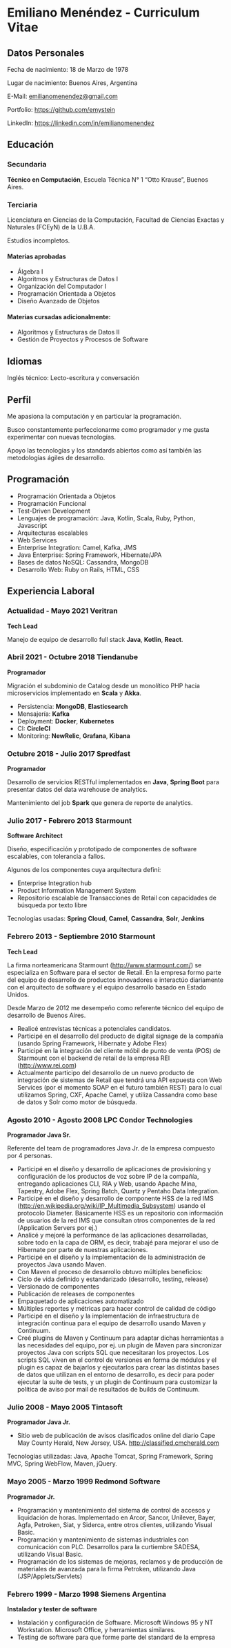 # Emiliano Menéndez - Curriculum Vitae

## Datos Personales

Fecha de nacimiento: 18 de Marzo de 1978

Lugar de nacimiento: Buenos Aires, Argentina

E-Mail: emilianomenendez@gmail.com

Portfolio: https://github.com/emystein

LinkedIn: https://linkedin.com/in/emilianomenendez


## Educación

### Secundaria

**Técnico en Computación**, Escuela Técnica N° 1 “Otto Krause”, Buenos Aires.


### Terciaria

Licenciatura en Ciencias de la Computación, Facultad de Ciencias Exactas y Naturales (FCEyN) de la U.B.A.

Estudios incompletos.


#### Materias aprobadas

* Álgebra I
* Algoritmos y Estructuras de Datos I
* Organización del Computador I
* Programación Orientada a Objetos
* Diseño Avanzado de Objetos


#### Materias cursadas adicionalmente:

* Algoritmos y Estructuras de Datos II
* Gestión de Proyectos y Procesos de Software


## Idiomas

Inglés técnico: Lecto-escritura y conversación


## Perfil
Me apasiona la computación y en particular la programación.

Busco constantemente perfeccionarme como programador y me gusta experimentar con nuevas tecnologías. 

Apoyo las tecnologías y los standards abiertos como así también las metodologías ágiles de desarrollo.


## Programación

* Programación Orientada a Objetos
* Programación Funcional
* Test-Driven Development
* Lenguajes de programación: Java, Kotlin, Scala, Ruby, Python, Javascript
* Arquitecturas escalables
* Web Services
* Enterprise Integration: Camel, Kafka, JMS
* Java Enterprise: Spring Framework, Hibernate/JPA
* Bases de datos NoSQL: Cassandra, MongoDB
* Desarrollo Web: Ruby on Rails, HTML, CSS


## Experiencia Laboral

### Actualidad - Mayo 2021   Veritran

**Tech Lead**

Manejo de equipo de desarrollo full stack **Java**, **Kotlin**, **React**.

### Abril 2021 - Octubre 2018   Tiendanube

**Programador**

Migración el subdominio de Catalog desde un monolítico PHP hacia microservicios implementado en **Scala** y **Akka**.

* Persistencia: **MongoDB**, **Elasticsearch**
* Mensajería: **Kafka**
* Deployment: **Docker**, **Kubernetes**
* CI: **CircleCI**
* Monitoring: **NewRelic**, **Grafana**, **Kibana**


### Octubre 2018 - Julio 2017   Spredfast

**Programador**

Desarrollo de servicios RESTful implementados en **Java**, **Spring Boot** para presentar datos del data warehouse de analytics.

Mantenimiento del job **Spark** que genera de reporte de analytics.


### Julio 2017 - Febrero 2013  Starmount

**Software Architect**
      
Diseño, especificación y prototipado de componentes de software escalables, con tolerancia a fallos.

Algunos de los componentes cuya arquitectura definí:

* Enterprise Integration hub
* Product Information Management System
* Repositorio escalable de Transacciones de Retail con capacidades de búsqueda por texto libre

Tecnologías usadas: **Spring Cloud**, **Camel**, **Cassandra**, **Solr**, **Jenkins**


### Febrero 2013 - Septiembre 2010  Starmount

**Tech Lead**

La firma norteamericana Starmount (http://www.starmount.com/) se especializa en Software para el sector de Retail. En la empresa formo parte del equipo de desarrollo de productos innovadores e interactúo diariamente con el arquitecto de software y el equipo desarrollo basado en Estado Unidos.

Desde Marzo de 2012 me desempeño como referente técnico del equipo de desarrollo de Buenos Aires.

* Realicé entrevistas técnicas a potenciales candidatos.
* Participé en el desarrollo del producto de digital signage de la compañía (usando Spring Framework, Hibernate y Adobe Flex)
* Participé en la integración del cliente móbil de punto de venta (POS) de Starmount con el backend de retail de la empresa REI (http://www.rei.com)
* Actualmente participo del desarrollo de un nuevo producto de integración de sistemas de Retail que tendrá una API expuesta con Web Services (por el momento SOAP en el futuro también REST) para lo cual utilizamos Spring, CXF, Apache Camel, y utiliza Cassandra como base de datos y Solr como motor de búsqueda.


### Agosto 2010 - Agosto 2008   LPC Condor Technologies

**Programador Java Sr.**

Referente del team de programadores Java Jr. de la empresa compuesto por 4 personas.

* Participé en el diseño y desarrollo de aplicaciones de provisioning y configuración de los productos de voz sobre IP de la compañía, entregando aplicaciones CLI, RIA y Web, usando Apache Mina, Tapestry, Adobe Flex, Spring Batch, Quartz y Pentaho Data Integration.
* Participé en el diseño y desarrollo de componente HSS de la red IMS (http://en.wikipedia.org/wiki/IP_Multimedia_Subsystem) usando el protocolo Diameter.
Básicamente HSS es un repositorio con información de usuarios de la red IMS que consultan otros componentes de la red (Application Servers por ej.)
* Analicé y mejoré la performance de las aplicaciones desarrolladas, sobre todo en la capa de ORM, es decir, trabajé para mejorar el uso de Hibernate por parte de nuestras aplicaciones.
* Participé en el diseño y la implementación de la administración de proyectos Java usando Maven.
* Con Maven el proceso de desarrollo obtuvo múltiples beneficios:
* Ciclo de vida definido y estandarizado (desarrollo, testing, release)
* Versionado de componentes
* Publicación de releases de componentes
* Empaquetado de aplicaciones automatizado
* Múltiples reportes y métricas para hacer control de calidad de código
* Participé en el diseño y la implementación de infraestructura de integración continua para el equipo de desarrollo usando Maven y Continuum.
* Creé plugins de Maven y Continuum para adaptar dichas herramientas a las necesidades del equipo, por ej. un plugin de Maven para sincronizar proyectos Java con scripts SQL que necesitaran los proyectos. Los scripts SQL viven en el control de versiones en forma de módulos y el plugin es capaz de bajarlos y ejecutarlos para crear las distintas bases de datos que utilizan en el entorno de desarrollo, es decir para poder ejecutar la suite de tests, y un plugin de Continuum para customizar la política de aviso por mail de resultados de builds de Continuum.


### Julio 2008 - Mayo 2005  Tintasoft

**Programador Java Jr.**

* Sitio web de publicación de avisos clasificados online del diario Cape May County Herald, New Jersey, USA. http://classified.cmcherald.com

Tecnologías utilizadas: Java, Apache Tomcat, Spring Framework, Spring MVC, Spring WebFlow, Maven, jQuery.


### Mayo 2005 - Marzo 1999  Redmond Software

**Programador Jr.**

* Programación y mantenimiento del sistema de control de accesos y liquidación de horas. Implementado en Arcor, Sancor, Unilever, Bayer, Agfa, Petroken, Siat, y Siderca, entre otros clientes, utilizando Visual Basic.
* Programación y mantenimiento de sistemas industriales con comunicación con PLC. Desarrollos para la curtiembre SADESA, utilizando Visual Basic.
* Programación de los sistemas de mejoras, reclamos y de producción de materiales de avanzada para la firma Petroken, utilizando Java (JSP/Applets/Servlets)


### Febrero 1999 - Marzo 1998   Siemens Argentina

**Instalador y tester de software**

* Instalación y configuración de Software. Microsoft Windows 95 y NT Workstation. Microsoft Office, y herramientas similares.
* Testing de software para que forme parte del standard de la empresa


